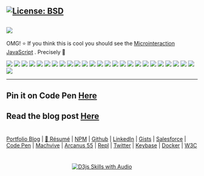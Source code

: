 [![License: BSD](https://badgen.net/badge/license/BSD/orange)](https://opensource.org/licenses/BSD-3-Clause)
---
![](https://repository-images.githubusercontent.com/182188356/5f934800-63bc-11e9-9ce7-a9d8c303917e)
---
OMG! ⭐ If you think this is cool you should see the [Microinteraction JavaScript](https://neodigm.github.io/vivid_vector_alphabet/) . Precisely 🦄

![](https://neodigm.github.io/vivid_vector_alphabet/vva.svg)
![](https://neodigm.github.io/vivid_vector_alphabet/vvb.svg)
![](https://neodigm.github.io/vivid_vector_alphabet/vvc.svg)
![](https://neodigm.github.io/vivid_vector_alphabet/vvd.svg)
![](https://neodigm.github.io/vivid_vector_alphabet/vve.svg)
![](https://neodigm.github.io/vivid_vector_alphabet/vvf.svg)
![](https://neodigm.github.io/vivid_vector_alphabet/vvg.svg)
![](https://neodigm.github.io/vivid_vector_alphabet/vvh.svg)
![](https://neodigm.github.io/vivid_vector_alphabet/vvi.svg)
![](https://neodigm.github.io/vivid_vector_alphabet/vvj.svg)
![](https://neodigm.github.io/vivid_vector_alphabet/vvk.svg)
![](https://neodigm.github.io/vivid_vector_alphabet/vvl.svg)
![](https://neodigm.github.io/vivid_vector_alphabet/vvm.svg)
![](https://neodigm.github.io/vivid_vector_alphabet/vvn.svg)
![](https://neodigm.github.io/vivid_vector_alphabet/vvo.svg)
![](https://neodigm.github.io/vivid_vector_alphabet/vvp.svg)
![](https://neodigm.github.io/vivid_vector_alphabet/vvq.svg)
![](https://neodigm.github.io/vivid_vector_alphabet/vvr.svg)
![](https://neodigm.github.io/vivid_vector_alphabet/vvs.svg)
![](https://neodigm.github.io/vivid_vector_alphabet/vvt.svg)
![](https://neodigm.github.io/vivid_vector_alphabet/vvu.svg)
![](https://neodigm.github.io/vivid_vector_alphabet/vvv.svg)
![](https://neodigm.github.io/vivid_vector_alphabet/vvw.svg)
![](https://neodigm.github.io/vivid_vector_alphabet/vvx.svg)
![](https://neodigm.github.io/vivid_vector_alphabet/vvy.svg)
![](https://neodigm.github.io/vivid_vector_alphabet/vvz.svg)

---
Pin it on Code Pen [Here](https://codepen.io/neodigm24)
---
Read the blog post [Here](https://www.theScottKrause.com/)
---
#
[Portfolio Blog](https://www.theScottKrause.com) |
[🚀 Résumé](https://thescottkrause.com/Arcanus_Scott_C_Krause_2020.pdf) |
[NPM](https://www.npmjs.com/~neodigm) |
[Github](https://github.com/neodigm) |
[LinkedIn](https://www.linkedin.com/in/neodigm24/) |
[Gists](https://gist.github.com/neodigm?direction=asc&sort=created) |
[Salesforce](https://trailblazer.me/id/skrause) |
[Code Pen](https://codepen.io/neodigm24) |
[Machvive](https://machvive.com/) |
[Arcanus 55](https://www.arcanus55.com/) |
[Repl](https://repl.it/@neodigm) |
[Twitter](https://twitter.com/neodigm24) |
[Keybase](https://keybase.io/neodigm) |
[Docker](https://hub.docker.com/u/neodigm) |
[W3C](https://www.w3.org/users/123844)
#

<p align="center">
  <a target="_blank" href="https://thescottkrause.com/d3_datavis_skills.html">
  <img src="https://repository-images.githubusercontent.com/178555357/2b6ad880-7aa0-11ea-8dde-63e70187e3e9" title="D3js Skills with Audio">
  </a>
</p>
